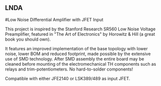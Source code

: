 ## LNDA
#Low Noise Differential Amplifier with JFET Input

This project is inspired by the Stanford Research SR560 Low Noise Voltage Preamplifier,
featured in "The Art of Electronics" by Horowitz & Hill (a great book you should own).

It features an improved implementation of the base topology with lower noise, lower BOM
and reduced footprint, made possible by the extensive use of SMD technology. After SMD
assembly the entire board may be cleaned before mounting of the electromechanical TH
components such as relays and trim-potentiometers. No hard-to-solder components!

Compatible with either JFE2140 or LSK389/489 as input JFET.
